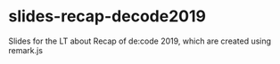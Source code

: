 # slides-recap-decode2019
Slides for the LT about Recap of de:code 2019, which are created using remark.js
